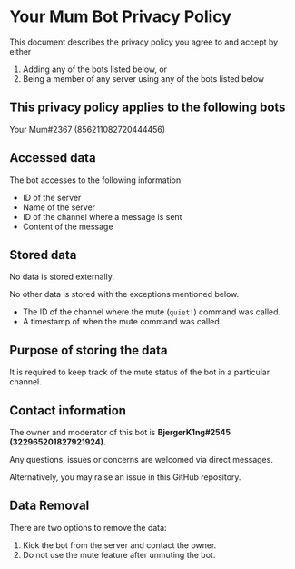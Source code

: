 # Your Mum Bot Privacy Policy

This document describes the privacy policy you agree to and accept by either 

1. Adding any of the bots listed below, or 
2. Being a member of any server using any of the bots listed below

## This privacy policy applies to the following bots

Your Mum#2367 (856211082720444456)

## Accessed data

The bot accesses to the following information

- ID of the server
- Name of the server
- ID of the channel where a message is sent
- Content of the message

## Stored data

No data is stored externally.

No other data is stored with the exceptions mentioned below.

- The ID of the channel where the mute (`quiet!`) command was called.
- A timestamp of when the mute command was called.

## Purpose of storing the data

It is required to keep track of the mute status of the bot in a 
particular channel.

## Contact information

The owner and moderator of this bot is 
**BjergerK1ng#2545 (322965201827921924)**.

Any questions, issues or concerns are welcomed via direct messages.

Alternatively, you may raise an issue in this GitHub repository.

## Data Removal

There are two options to remove the data:

1. Kick the bot from the server and contact the owner.
2. Do not use the mute feature after unmuting the bot.
